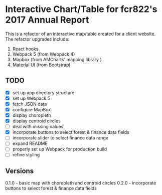# Interactive Chart/Table for fcr822's 2017 Annual Report

This is a refactor of an interactive map/table created for a client website. The refactor upgrades include:

1. React hooks
1. Webpack 5 (from Webpack 4)
1. Mapbox (from AMCharts' mapping library )
1. Material UI (from Bootstrap)

## TODO

- [x] set up app directory structure
- [x] set up Webpack 5
- [x] fetch JSON data
- [x] configure MapBox
- [x] display choropleth
- [x] display centroid circles
- [ ] deal with missing values
- [x] incorporate buttons to select forest & finance data fields
- [ ] incorporate slider to select finance data range
- [ ] expand README
- [ ] properly set up Webpack for production build
- [ ] refine styling

## Versions

0.1.0 - basic map with choropleth and centroid circles
0.2.0 - incorporate buttons to select forest & finance data fields
